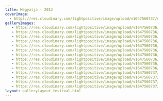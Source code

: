 ```yaml
---
title: Hegyalja - 2013
coverImage:
  - https://res.cloudinary.com/lightpositive/image/upload/v1647560737/uploads/Hegyalja%20-%202013/Light_Positive_hegyalja2013_5.jpg
galleryImages:
   - https://res.cloudinary.com/lightpositive/image/upload/v1647560736/uploads/Hegyalja%20-%202013/Light_Positive_hegyalja_280.jpg
   - https://res.cloudinary.com/lightpositive/image/upload/v1647560736/uploads/Hegyalja%20-%202013/Light_Positive_hegyalja2013_2.jpg
   - https://res.cloudinary.com/lightpositive/image/upload/v1647560736/uploads/Hegyalja%20-%202013/Light_Positive_hegyalja2013_6.jpg
   - https://res.cloudinary.com/lightpositive/image/upload/v1647560736/uploads/Hegyalja%20-%202013/Light_Positive_hegalja2013_1.jpg
   - https://res.cloudinary.com/lightpositive/image/upload/v1647560736/uploads/Hegyalja%20-%202013/Light_Positive_hegyalja2013_4.jpg
   - https://res.cloudinary.com/lightpositive/image/upload/v1647560736/uploads/Hegyalja%20-%202013/Light_Positive_hegyalja2013_11.jpg
   - https://res.cloudinary.com/lightpositive/image/upload/v1647560736/uploads/Hegyalja%20-%202013/MVI_9556.MOV.Still001_900px.jpg
   - https://res.cloudinary.com/lightpositive/image/upload/v1647560736/uploads/Hegyalja%20-%202013/Light_Positive_hegyalja2013_9.jpg
   - https://res.cloudinary.com/lightpositive/image/upload/v1647560736/uploads/Hegyalja%20-%202013/MVI_9556.MOV.Still002_900px.jpg
   - https://res.cloudinary.com/lightpositive/image/upload/v1647560736/uploads/Hegyalja%20-%202013/Light_Positive_hegyalja2013_10.jpg
   - https://res.cloudinary.com/lightpositive/image/upload/v1647560737/uploads/Hegyalja%20-%202013/Light_Positive_hegyalja2013_7.jpg
   - https://res.cloudinary.com/lightpositive/image/upload/v1647560737/uploads/Hegyalja%20-%202013/Light_Positive_hegyalja2013_3.jpg
   - https://res.cloudinary.com/lightpositive/image/upload/v1647560737/uploads/Hegyalja%20-%202013/Light_Positive_hegyalja2013_8.jpg
   - https://res.cloudinary.com/lightpositive/image/upload/v1647560737/uploads/Hegyalja%20-%202013/Light_Positive_hegyalja2013_5.jpg
layout: galleryLayout_festival.html
---
```

